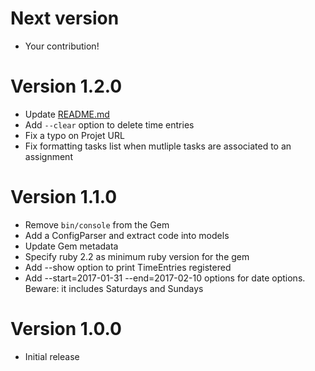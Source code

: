 # Next version
- Your contribution!

# Version 1.2.0
- Update [README.md](README.md)
- Add `--clear` option to delete time entries
- Fix a typo on Projet URL
- Fix formatting tasks list when mutliple tasks are associated to an assignment

# Version 1.1.0
- Remove `bin/console` from the Gem
- Add a ConfigParser and extract code into models
- Update Gem metadata
- Specify ruby 2.2 as minimum ruby version for the gem
- Add --show option to print TimeEntries registered
- Add --start=2017-01-31 --end=2017-02-10 options for date options. Beware: it includes Saturdays and Sundays

# Version 1.0.0
- Initial release
